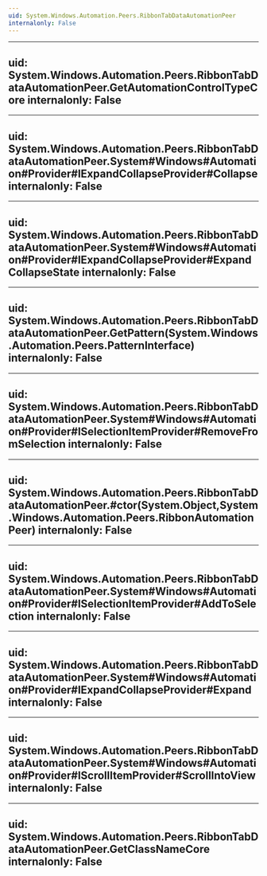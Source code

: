 ```yaml
---
uid: System.Windows.Automation.Peers.RibbonTabDataAutomationPeer
internalonly: False
---
```


---
uid: System.Windows.Automation.Peers.RibbonTabDataAutomationPeer.GetAutomationControlTypeCore
internalonly: False
---

---
uid: System.Windows.Automation.Peers.RibbonTabDataAutomationPeer.System#Windows#Automation#Provider#IExpandCollapseProvider#Collapse
internalonly: False
---

---
uid: System.Windows.Automation.Peers.RibbonTabDataAutomationPeer.System#Windows#Automation#Provider#IExpandCollapseProvider#ExpandCollapseState
internalonly: False
---

---
uid: System.Windows.Automation.Peers.RibbonTabDataAutomationPeer.GetPattern(System.Windows.Automation.Peers.PatternInterface)
internalonly: False
---

---
uid: System.Windows.Automation.Peers.RibbonTabDataAutomationPeer.System#Windows#Automation#Provider#ISelectionItemProvider#RemoveFromSelection
internalonly: False
---

---
uid: System.Windows.Automation.Peers.RibbonTabDataAutomationPeer.#ctor(System.Object,System.Windows.Automation.Peers.RibbonAutomationPeer)
internalonly: False
---

---
uid: System.Windows.Automation.Peers.RibbonTabDataAutomationPeer.System#Windows#Automation#Provider#ISelectionItemProvider#AddToSelection
internalonly: False
---

---
uid: System.Windows.Automation.Peers.RibbonTabDataAutomationPeer.System#Windows#Automation#Provider#IExpandCollapseProvider#Expand
internalonly: False
---

---
uid: System.Windows.Automation.Peers.RibbonTabDataAutomationPeer.System#Windows#Automation#Provider#IScrollItemProvider#ScrollIntoView
internalonly: False
---

---
uid: System.Windows.Automation.Peers.RibbonTabDataAutomationPeer.GetClassNameCore
internalonly: False
---
